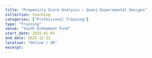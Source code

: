 ```yaml
---
title: "Propensity Score Analysis – Quasi-Experimental Designs"
collection: teaching
categories: ["Professional Training"]
type: "Training"
venue: "Youth Endowment Fund"
start_date: 2025-01-01
end_date: 2025-12-31
location: "Online / UK"
excerpt:
---
```

